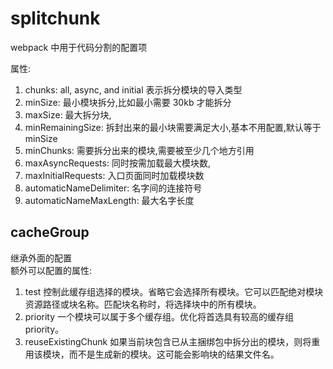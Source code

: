 # splitchunk

webpack 中用于代码分割的配置项

属性:

1. chunks: all, async, and initial 表示拆分模块的导入类型
2. minSize: 最小模块拆分,比如最小需要 30kb 才能拆分
3. maxSize: 最大拆分块,
4. minRemainingSize: 拆封出来的最小块需要满足大小,基本不用配置,默认等于 minSize
5. minChunks: 需要拆分出来的模块,需要被至少几个地方引用
6. maxAsyncRequests: 同时按需加载最大模块数,
7. maxInitialRequests: 入口页面同时加载模块数
8. automaticNameDelimiter: 名字间的连接符号
9. automaticNameMaxLength: 最大名字长度

## cacheGroup

继承外面的配置  
额外可以配置的属性:

1. test 控制此缓存组选择的模块。省略它会选择所有模块。它可以匹配绝对模块资源路径或块名称。匹配块名称时，将选择块中的所有模块。
2. priority 一个模块可以属于多个缓存组。优化将首选具有较高的缓存组 priority。
3. reuseExistingChunk 如果当前块包含已从主捆绑包中拆分出的模块，则将重用该模块，而不是生成新的模块。这可能会影响块的结果文件名。
